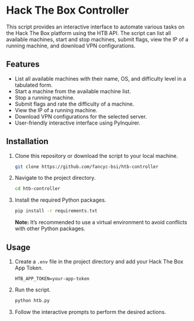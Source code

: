 
# Hack The Box Controller

This script provides an interactive interface to automate various tasks on the Hack The Box platform using the HTB API. The script can list all available machines, start and stop machines, submit flags, view the IP of a running machine, and download VPN configurations.

## Features
- List all available machines with their name, OS, and difficulty level in a tabulated form.
- Start a machine from the available machine list.
- Stop a running machine.
- Submit flags and rate the difficulty of a machine.
- View the IP of a running machine.
- Download VPN configurations for the selected server.
- User-friendly interactive interface using PyInquirer.

## Installation
1. Clone this repository or download the script to your local machine.
   ```sh
   git clone https://github.com/fancyc-bsi/htb-controller
   ```
2. Navigate to the project directory.
   ```sh
   cd htb-controller
   ```
3. Install the required Python packages.
   ```sh
   pip install -r requirements.txt
   ```
   **Note:** It’s recommended to use a virtual environment to avoid conflicts with other Python packages.

## Usage
1. Create a `.env` file in the project directory and add your Hack The Box App Token.
   ```env
   HTB_APP_TOKEN=your-app-token
   ```
1. Run the script.
   ```sh
   python htb.py
   ```
2. Follow the interactive prompts to perform the desired actions.
